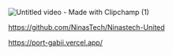 

<!---
ruthss0/ruthss0 is a ✨ special ✨ repository because its `README.md` (this file) appears on your GitHub profile.
You can click the Preview link to take a look at your changes.
--->

![Untitled video - Made with Clipchamp (1)](https://github.com/ruthss0/ruthss0/assets/82294375/fa1cd5a2-b20e-4119-b603-40adb7f6224e)




https://github.com/NinasTech/Ninastech-United

https://port-gabii.vercel.app/ 






